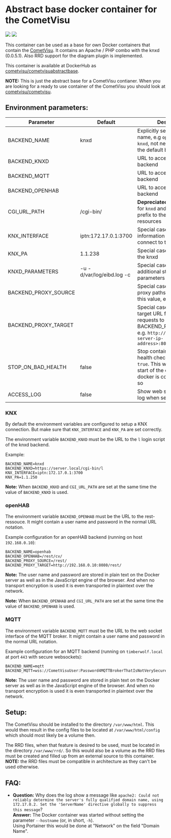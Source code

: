 Abstract base docker container for the CometVisu
================================================

[![](https://images.microbadger.com/badges/version/cometvisu/cometvisuabstractbase.svg)](https://microbadger.com/images/cometvisu/cometvisuabstractbase "Get your own version badge on microbadger.com") [![](https://images.microbadger.com/badges/image/cometvisu/cometvisuabstractbase.svg)](https://microbadger.com/images/cometvisu/cometvisuabstractbase "Get your own image badge on microbadger.com")

This container can be used as a base for own Docker containers that contain the [CometVisu](https://www.cometvisu.org/). It contains an Apache / PHP combo with the knxd (0.0.5.1). Also RRD support for the diagram plugin is implemented.

This container is available at DockerHub as [cometvisu/cometvisuabstractbase](https://hub.docker.com/r/cometvisu/cometvisuabstractbase/).

**NOTE:** This is just the abstract base for a CometVisu contianer. When you are looking for a ready to use container of the CometVisu you should look at [cometvisu/cometvisu](https://hub.docker.com/r/cometvisu/cometvisu/).

Environment parameters:
-----------------------

|Parameter              |Default                  |Description|
|-----------------------|-------------------------|-----------|
|BACKEND_NAME           |knxd                     |Explicitly set a backend name, e.g `openhab`, `mqtt` or `knxd`, not needed if you use the default backend|
|BACKEND_KNXD           |                         |URL to access the `knxd` backend|
|BACKEND_MQTT           |                         |URL to access the `mqtt` backend|
|BACKEND_OPENHAB        |                         |URL to access the `openhab` backend|
|CGI_URL_PATH           |/cgi-bin/                |**Depreciated:** Special case for `knxd` and openHAB: URL prefix to the `cgi-bin` resources|
|KNX_INTERFACE          |iptn:172.17.0.1:3700     |Special case for `knxd`: information for the knxd to connect to the KNX bus|
|KNX_PA                 |1.1.238                  |Special case for `knxd`: PA for the knxd|
|KNXD_PARAMETERS        |-u -d/var/log/eibd.log -c|Special case for `knxd`: additional startup parameters for the knxd|
|BACKEND_PROXY_SOURCE   |                         |Special case for openHAB: proxy paths starting with this value, e.g. `/rest`|
|BACKEND_PROXY_TARGET   |                         |Special case for openHAB: target URL for proxying the requests to BACKEND_PROXY_SOURCE, e.g. `http://<openhab-server-ip-address>:8080/rest`|
|STOP_ON_BAD_HEALTH     |false                    |Stop container on failed health check when set to `true`. This will trigger a new start of the container when docker is configured to do so|
|ACCESS_LOG             |false                    |Show web server access log when set to `true`|

### KNX

By default the environment variables are configured to setup a KNX connection.
But make sure that `KNX_INTERFACE` and `KNX_PA` are set correctly.

The environment variable `BACKEND_KNXD` must be the URL to the `l` login script
of the knxd backend.

Example:
```
BACKEND_NAME=knxd
BACKEND_KNXD=https://server.local/cgi-bin/l
KNX_INTERFACE=iptn:172.17.0.1:3700
KNX_PA=1.1.250
```

**Note:** When `BACKEND_KNXD` and `CGI_URL_PATH` are set at the same time
the value of `BACKEND_KNXD` is used.

### openHAB

The environment variable `BACKEND_OPENHAB` must be the URL to the rest-ressouce.
It might contain a user name and password in the normal URL notation.

Example configuration for an openHAB backend (running on host `192.168.0.10`):

```
BACKEND_NAME=openhab
BACKEND_OPENHAB=/rest/cv/
BACKEND_PROXY_SOURCE=/rest/
BACKEND_PROXY_TARGET=http://192.168.0.10:8080/rest/
```

**Note:** The user name and password are stored in plain text on the Docker server
as well as in the JavaScript engine of the browser. And when no transport
encryption is used it is even transported in plaintext over the network.

**Note:** When `BACKEND_OPENHAB` and `CGI_URL_PATH` are set at the same time
the value of `BACKEND_OPENHAB` is used.

### MQTT

The environment variable `BACKEND_MQTT` must be the URL to the web socket
interface of the MQTT broker.
It might contain a user name and password in the normal URL notation.

Example configuration for an MQTT backend (running on `timberwolf.local` at
port `443` with secure websockets):

```
BACKEND_NAME=mqtt
BACKEND_MQTT=wss://CometVisuUser:Password4MQTTBrokerThatIsNotVerySecure@timberwolf.local:443/proxy/mqtt/ws
```

**Note:** The user name and password are stored in plain text on the Docker server
as well as in the JavaScript engine of the browser. And when no transport
encryption is used it is even transported in plaintext over the network.

Setup:
------

The CometVisu should be installed to the directory `/var/www/html`. This would then result in the config files to be located at `/var/www/html/config` which should most likely be a volume then.

The RRD files, when that feature is desired to be used, must be located in the directory `/var/www/rrd/`. So this would also be a volume as the RRD files must be created and filled up from an external source to this container.  
**NOTE:** the RRD files must be compatible in architecture as they can't be used otherwise.

FAQ:
----

* **Question:** Why does the log show a message like `apache2: Could not reliably determine the server's fully qualified domain name, using 172.17.0.2. Set the 'ServerName' directive globally to suppress this message`?  
  **Answer:** The Docker container was started without setting the parameter `--hostname` (or, in short, `-h`).  
  Using Portainer this would be done at "Network" on the field "Domain Name".